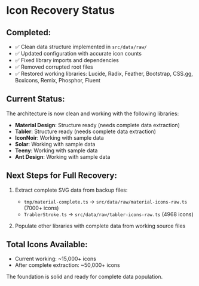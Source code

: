 # Icon Recovery Status

## Completed:
- ✅ Clean data structure implemented in `src/data/raw/`
- ✅ Updated configuration with accurate icon counts
- ✅ Fixed library imports and dependencies
- ✅ Removed corrupted root files
- ✅ Restored working libraries: Lucide, Radix, Feather, Bootstrap, CSS.gg, Boxicons, Remix, Phosphor, Fluent

## Current Status:
The architecture is now clean and working with the following libraries:
- **Material Design**: Structure ready (needs complete data extraction)
- **Tabler**: Structure ready (needs complete data extraction)  
- **IconNoir**: Working with sample data
- **Solar**: Working with sample data
- **Teeny**: Working with sample data
- **Ant Design**: Working with sample data

## Next Steps for Full Recovery:
1. Extract complete SVG data from backup files:
   - `tmp/material-complete.ts` → `src/data/raw/material-icons-raw.ts` (7000+ icons)
   - `TrablerStroke.ts` → `src/data/raw/tabler-icons-raw.ts` (4968 icons)

2. Populate other libraries with complete data from working source files

## Total Icons Available:
- Current working: ~15,000+ icons
- After complete extraction: ~50,000+ icons

The foundation is solid and ready for complete data population.